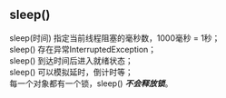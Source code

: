 ## sleep()
sleep(时间) 指定当前线程阻塞的毫秒数，1000毫秒 = 1秒；  
sleep() 存在异常InterruptedException；  
sleep() 到达时间后进入就绪状态；  
sleep() 可以模拟延时，倒计时等；  
每一个对象都有一个锁，sleep() ***不会释放锁***。
